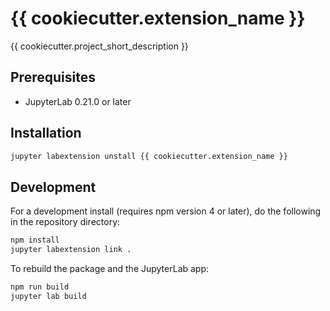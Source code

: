 # {{ cookiecutter.extension_name }}

{{ cookiecutter.project_short_description }}


## Prerequisites

* JupyterLab 0.21.0 or later

## Installation

```bash
jupyter labextension unstall {{ cookiecutter.extension_name }}
```

## Development

For a development install (requires npm version 4 or later), do the following in the repository directory:

```bash
npm install
jupyter labextension link .
```

To rebuild the package and the JupyterLab app:

```bash
npm run build
jupyter lab build
```

